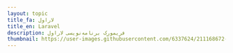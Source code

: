 ```yaml
---
layout: topic
title_fa: لاراول
title_en: Laravel
description: فریمورک برنامه‌نویسی لاراول
thumbnail: https://user-images.githubusercontent.com/6337624/211168672-32d060b4-dd20-4580-9062-f2cb1a9029cc.png
---
```

